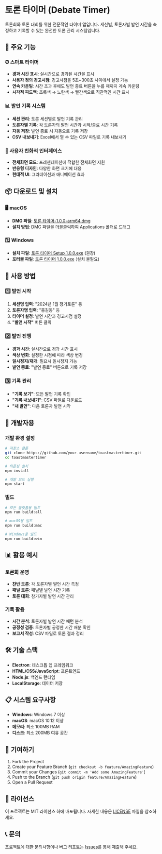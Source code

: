 # 토론 타이머 (Debate Timer)

토론회와 토론 대회를 위한 전문적인 타이머 앱입니다. 세션별, 토론자별 발언 시간을 측정하고 기록할 수 있는 완전한 토론 관리 시스템입니다.

## 🚀 주요 기능

### ⏰ 스마트 타이머
- **경과 시간 표시**: 실시간으로 경과된 시간을 표시
- **사용자 정의 경고시점**: 경고시점을 5초~300초 사이에서 설정 가능
- **연속 카운팅**: 시간 초과 후에도 발언 종료 버튼을 누를 때까지 계속 카운팅
- **시각적 피드백**: 초록색 → 노란색 → 빨간색으로 직관적인 시간 표시

### 📊 발언 기록 시스템
- **세션 관리**: 토론 세션별로 발언 기록 관리
- **토론자별 기록**: 각 토론자의 발언 시간과 시작/종료 시간 기록
- **자동 저장**: 발언 종료 시 자동으로 기록 저장
- **CSV 내보내기**: Excel에서 열 수 있는 CSV 파일로 기록 내보내기

### 🎨 사용자 친화적 인터페이스
- **전체화면 모드**: 프레젠테이션에 적합한 전체화면 지원
- **반응형 디자인**: 다양한 화면 크기에 대응
- **현대적 UI**: 그라데이션과 애니메이션 효과

## 📦 다운로드 및 설치

### 🖥️ macOS
- **DMG 파일**: [토론 타이머-1.0.0-arm64.dmg](https://github.com/your-username/toastmastertimer/releases/latest)
- **설치 방법**: DMG 파일을 더블클릭하여 Applications 폴더로 드래그

### 🪟 Windows
- **설치 파일**: [토론 타이머 Setup 1.0.0.exe](https://github.com/your-username/toastmastertimer/releases/latest) (권장)
- **포터블 파일**: [토론 타이머 1.0.0.exe](https://github.com/your-username/toastmastertimer/releases/latest) (설치 불필요)

## 🎯 사용 방법

### 1️⃣ 발언 시작
1. **세션명 입력**: "2024년 1월 정기토론" 등
2. **토론자명 입력**: "홍길동" 등
3. **타이머 설정**: 발언 시간과 경고시점 설정
4. **"발언 시작"** 버튼 클릭

### 2️⃣ 발언 진행
- **경과 시간**: 실시간으로 경과 시간 표시
- **색상 변화**: 설정한 시점에 따라 색상 변경
- **일시정지/재개**: 필요시 일시정지 가능
- **발언 종료**: "발언 종료" 버튼으로 기록 저장

### 3️⃣ 기록 관리
- **"기록 보기"**: 모든 발언 기록 확인
- **"기록 내보내기"**: CSV 파일로 다운로드
- **"새 발언"**: 다음 토론자 발언 시작

## 🔧 개발자용

### 개발 환경 설정
```bash
# 저장소 클론
git clone https://github.com/your-username/toastmastertimer.git
cd toastmastertimer

# 의존성 설치
npm install

# 개발 모드 실행
npm start
```

### 빌드
```bash
# 모든 플랫폼용 빌드
npm run build:all

# macOS용 빌드
npm run build:mac

# Windows용 빌드
npm run build:win
```

## 📊 활용 예시

### 토론회 운영
- **찬반 토론**: 각 토론자별 발언 시간 측정
- **패널 토론**: 패널별 발언 시간 기록
- **토론 대회**: 참가자별 발언 시간 관리

### 기록 활용
- **시간 분석**: 토론자별 발언 시간 패턴 분석
- **공정성 검증**: 토론자별 공정한 시간 배분 확인
- **보고서 작성**: CSV 파일로 토론 결과 정리

## 🛠️ 기술 스택

- **Electron**: 데스크톱 앱 프레임워크
- **HTML/CSS/JavaScript**: 프론트엔드
- **Node.js**: 백엔드 런타임
- **LocalStorage**: 데이터 저장

## 📋 시스템 요구사항

- **Windows**: Windows 7 이상
- **macOS**: macOS 10.12 이상
- **메모리**: 최소 100MB RAM
- **디스크**: 최소 200MB 여유 공간

## 🤝 기여하기

1. Fork the Project
2. Create your Feature Branch (`git checkout -b feature/AmazingFeature`)
3. Commit your Changes (`git commit -m 'Add some AmazingFeature'`)
4. Push to the Branch (`git push origin feature/AmazingFeature`)
5. Open a Pull Request

## 📄 라이선스

이 프로젝트는 MIT 라이선스 하에 배포됩니다. 자세한 내용은 [LICENSE](LICENSE) 파일을 참조하세요.

## 📞 문의

프로젝트에 대한 문의사항이나 버그 리포트는 [Issues](https://github.com/your-username/toastmastertimer/issues)를 통해 제출해 주세요.